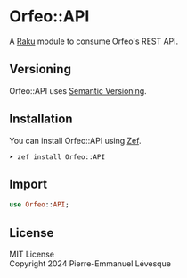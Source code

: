 # Orfeo::API

A [Raku](https://www.raku.org) module to consume Orfeo's REST API.

## Versioning

Orfeo::API uses [Semantic Versioning](https://semver.org).

## Installation

You can install Orfeo::API using [Zef](https://github.com/ugexe/zef).

```
➤ zef install Orfeo::API
```

## Import

```raku
use Orfeo::API;
```

## License

MIT License\
Copyright 2024 Pierre-Emmanuel Lévesque
